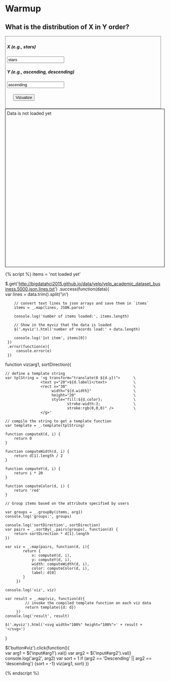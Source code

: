 # Warmup

## What is the distribution of X in Y order?

<div style="border:1px grey solid; padding:5px;">
    <div><h5>X (e.g., stars)</h5>
        <input id="arg1" type="text" value="stars"/>
    </div>
    <div><h5>Y (e.g., ascending, descending)</h5>
        <input id="arg2" type="text" value="ascending"/>
    </div>
    <div style="margin:20px;">
        <button id="viz">Vizualize</button>
    </div>
</div>

<div class="myviz" style="width:100%; height:500px; border: 1px black solid; padding: 5px;">
Data is not loaded yet
</div>

{% script %}
items = 'not loaded yet'

$.get('http://bigdatahci2015.github.io/data/yelp/yelp_academic_dataset_business.5000.json.lines.txt')
    .success(function(data){        
        var lines = data.trim().split('\n')

        // convert text lines to json arrays and save them in `items`
        items = _.map(lines, JSON.parse)

        console.log('number of items loaded:', items.length)

        // Show in the myviz that the data is loaded
        $('.myviz').html('number of records load:' + data.length)

        console.log('1st item', items[0])
     })
     .error(function(e){
         console.error(e)
     })

function viz(arg1, sortDirection){    

    // define a template string
    var tplString = '<g transform="translate(0 ${d.y})">      \
                    <text y="20">${d.label}</text>            \
                    <rect x="30"                              \
                         width="${d.width}"                   \
                         height="20"                          \
                         style="fill:${d.color};              \
                                stroke-width:3;               \
                                stroke:rgb(0,0,0)" />         \
                    </g>'

    // compile the string to get a template function
    var template = _.template(tplString)

    function computeX(d, i) {
        return 0
    }

    function computeWidth(d, i) {        
        return d[1].length / 2
    }

    function computeY(d, i) {
        return i * 20
    }

    function computeColor(d, i) {
        return 'red'
    }

    // Group items based on the attribute specified by users

    var groups = _.groupBy(items, arg1)
    console.log('groups:', groups)

    console.log('sortDirection', sortDirection)
    var pairs = _.sortBy(_.pairs(groups), function(d) {
        return sortDirection * d[1].length
    })

    var viz = _.map(pairs, function(d, i){                
            return {
                x: computeX(d, i),
                y: computeY(d, i),
                width: computeWidth(d, i),
                color: computeColor(d, i),
                label: d[0]
            }
         })

    console.log('viz', viz)

    var result = _.map(viz, function(d){
             // invoke the compiled template function on each viz data
             return template({d: d})
         })
    console.log('result', result)

    $('.myviz').html('<svg width="100%" height="100%">' + result + '</svg>')
}

$('button#viz').click(function(){    
    var arg1 = $('input#arg1').val()
    var arg2 = $('input#arg2').val()
    console.log('arg2', arg2)
    var sort = 1
    if (arg2 == 'Descending' || arg2 == 'descending') {sort = -1}
    viz(arg1, sort)
})  

{% endscript %}

